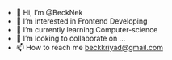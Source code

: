 - 👋 Hi, I’m @BeckNek
- 👀 I’m interested in Frontend Developing
- 🌱 I’m currently learning Computer-science
- 💞️ I’m looking to collaborate on ...
- 📫 How to reach me beckkriyad@gmail.com

<!---
BeckNek/BeckNek is a ✨ special ✨ repository because its `README.md` (this file) appears on your GitHub profile.
You can click the Preview link to take a look at your changes.
--->

